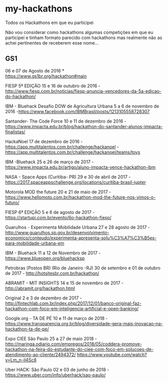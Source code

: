# my-hackathons
Todos os Hackathons em que eu participei

Não vou considerar como hackathons algumas competições em que eu participei e tinham formato parecido com hackathons mas realmente não as achei pertinentes de receberem esse nome...

## GS1 
06 e 07 de Agosto de 2016 *  
https://www.gs1br.org/hackathon#main

FIESP 5ª EDIÇÃO 15 e 16 de outubro de 2016 - http://www.fiesp.com.br/noticias/fiesp-anuncia-vencedores-da-5a-edicao-do-hackathon/

IBM - Bluehack Desafio DOW de Agricultura Urbana 5 a 6 de novembro de 2016 -https://www.facebook.com/IBMBrasil/posts/1213105558728307

Santander- The Code Force 10 e 11 de dezembro de 2016 - https://www.impacta.edu.br/blog/hackathon-do-santander-alunos-impacta-finalistas/

HackaNoel 17 de dezembro de 2016 - https://app.multitalentos.com.br/challenge/hackanoel -https://app.multitalentos.com.br/challenge/hackanoel/teams/toys

IBM -Bluehack 25 e 26 de março de 2017 - https://www.impacta.edu.br/artigo/aluno-impacta-vence-hackathon-ibm

NASA - Space Apps (Curitiba- PR) 29 e 30 de abril de 2017 - https://2017.spaceappschallenge.org/locations/curitiba-brasil-jupter

Motorola MOD the future 20 e 21 de maio de 2017 - https://www.hellomoto.com.br/hackathon-mod-the-future-nos-vimos-o-futuro/

FIESP 6ª EDIÇÃO 5 e 6 de agosto de 2017 - https://startupi.com.br/evento/6o-hackathon-fiesp/

Guarulhos - Experimenta Mobilidade Urbana 27 e 28 agosto de 2017 -http://www.guarulhos.sp.gov.br/desenvolvimento-economico/conteudo/experimenta-apresenta-solu%C3%A7%C3%B5es-para-mobilidade-urbana-em

IBM - Bluehack 11 a 12 de Novembro de 2017 - https://www.blueopen.org/bluehacksp

Petrobras (Postos BR) (Rio de Janeiro -RJ) 30 de setembro e 01 de outubro de 2017 - http://hotsitesbr.com.br/hackathon/

ABRAMIT - MIT INSIGHTS 14 e 15 de novembro de 2017 - http://abramit.org/hackathon.html

Original  2 e 3 de dezembro de 2017 - http://fintechlab.com.br/index.php/2017/12/01/banco-original-faz-hackathon-com-foco-em-inteligencia-artificial-e-open-banking/
 
Google.org - TA DE PÉ 10 e 11 de março de 2018 - https://www.transparencia.org.br/blog/diversidade-gera-mais-inovacao-na-hackathon-ta-de-pe/

Expo CIEE São Paulo 25 a 27 de maio 2018 - http://maringa.odiario.com/empregos/2018/05/coddera-promove-hackathon-na-feira-do-estudante-do-ciee-com-foco-em-solucoes-de-atendimento-ao-cliente/2494372/
https://www.youtube.com/watch?v=Lm_n-il4Sc8

Uber HACK: São Paulo 02 e 03 de junho de 2018 - https://www.uber.com/info/uberhack/sao-paulo/



